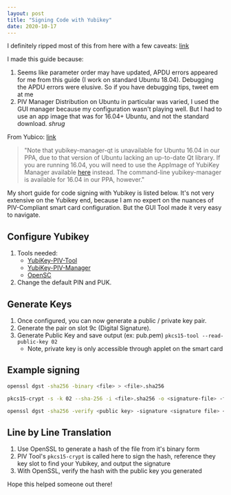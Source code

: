 ```yaml
---
layout: post
title: "Signing Code with Yubikey"
date: 2020-10-17
---
```


I definitely ripped most of this from here with a few caveats:
[link](https://eclipsesource.com/blogs/2016/11/25/yubikey-code-signing-with-a-smart-card/)

I made this guide because:

1. Seems like parameter order may have updated, APDU errors appeared for me from this guide (I work on standard Ubuntu 18.04). Debugging the APDU errors were elusive. So if you have debugging tips, tweet em at me
2. PIV Manager Distribution on Ubuntu in particular was varied, I used the GUI manager because my configuration wasn't playing well. But I had to use an app image that was for 16.04+ Ubuntu, and not the standard download. *shrug*

From Yubico:
[link](https://support.yubico.com/hc/en-us/articles/360016649039-Enabling-the-Yubico-PPA-on-Ubuntu)
>"Note that yubikey-manager-qt is unavailable for Ubuntu 16.04 in our PPA, due to that version of Ubuntu lacking an up-to-date Qt library. If you are running 16.04, you will need to use the AppImage of YubiKey Manager available [here](https://developers.yubico.com/yubikey-manager-qt/Releases/yubikey-manager-qt-latest-linux.AppImage) instead. The command-line yubikey-manager is available for 16.04 in our PPA, however."

My short guide for code signing with Yubikey is listed below. It's not very extensive on the Yubikey end, because I am no expert on the nuances of PIV-Compliant smart card configuration. But the GUI Tool made it very easy to navigate.

## Configure Yubikey

1. Tools needed:
   - [YubiKey-PIV-Tool](https://developers.yubico.com/yubico-piv-tool/)
   - [YubiKey-PIV-Manager](https://developers.yubico.com/yubikey-piv-manager/)
   - [OpenSC](https://github.com/OpenSC/OpenSC/wiki/Download-latest-OpenSC-stable-release)
2. Change the default PIN and PUK.

## Generate Keys

   1. Once configured, you can now generate a public / private key pair.
   2. Generate the pair on slot 9c (Digital Signature).
   3. Generate Public Key and save output (ex: pub.pem)
      `pkcs15-tool --read-public-key 02`
      - Note, private key is only accessible through applet on the smart card

## Example signing

```bash
openssl dgst -sha256 -binary <file> > <file>.sha256

pkcs15-crypt -s -k 02 --sha-256 -i <file>.sha256 -o <signature-file> -f openssl

openssl dgst -sha256 -verify <public key> -signature <signature file> <file>
```

## Line by Line Translation

1. Use OpenSSL to generate a hash of the file from it's binary form
2. PIV Tool's `pkcs15-crypt` is called here to sign the hash, reference they key slot to find your Yubikey, and output the signature
3. With OpenSSL, verify the hash with the public key you generated

Hope this helped someone out there!
